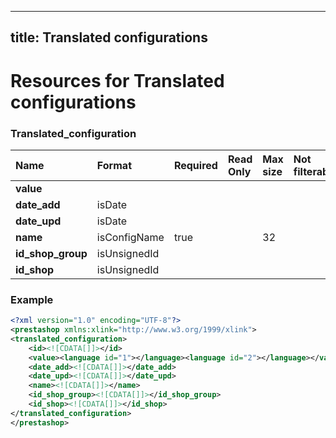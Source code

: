 
---
title: Translated configurations
---

# Resources for Translated configurations


### Translated_configuration

|       Name        |    Format    | Required | Read Only | Max size | Not filterable | Description |
| :---------------- | :----------- | :------- | :-------- | :------- | :------------- | :---------- |
| **value**         |              |          |           |          |                |             |
| **date_add**      | isDate       |          |           |          |                |             |
| **date_upd**      | isDate       |          |           |          |                |             |
| **name**          | isConfigName | true     |           | 32       |                |             |
| **id_shop_group** | isUnsignedId |          |           |          |                |             |
| **id_shop**       | isUnsignedId |          |           |          |                |             |


### Example

```xml
<?xml version="1.0" encoding="UTF-8"?>
<prestashop xmlns:xlink="http://www.w3.org/1999/xlink">
<translated_configuration>
	<id><![CDATA[]]></id>
	<value><language id="1"></language><language id="2"></language></value>
	<date_add><![CDATA[]]></date_add>
	<date_upd><![CDATA[]]></date_upd>
	<name><![CDATA[]]></name>
	<id_shop_group><![CDATA[]]></id_shop_group>
	<id_shop><![CDATA[]]></id_shop>
</translated_configuration>
</prestashop>

```

